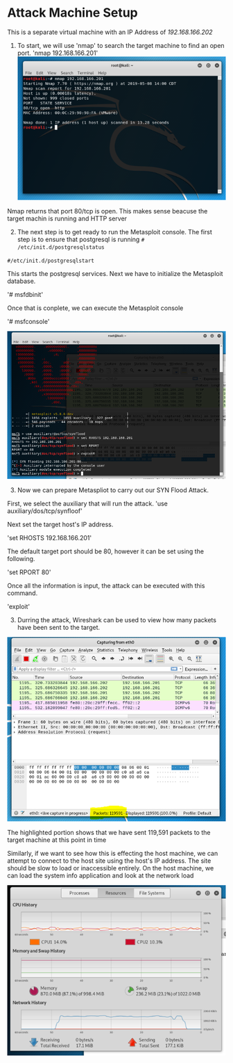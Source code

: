 # Attack Machine Setup
This is a separate virtual machine with an IP Address of _192.168.166.202_

1. To start, we will use 'nmap' to search the target machine to find an open port.  'nmap 192.168.166.201'
![Attack1](https://github.com/cnsxp4/StojebaIT2600FinalProject/blob/master/Attack1.png)

Nmap returns that port 80/tcp is open. This makes sense beacuse the target machin is running and HTTP server

2. The next step is to get ready to run the Metasploit console.  The first step is to ensure that postgresql is running
  `# /etc/init.d/postgresqlstatus`
  
  `#/etc/init.d/postgresqlstart`
  
  This starts the postgresql services.  Next we have to initialize the Metasploit database.
  
  '# msfdbinit'
  
  Once that is conplete, we can execute the Metasploit console
  
  '# msfconsole'
  
  ![Attack2](https://github.com/cnsxp4/StojebaIT2600FinalProject/blob/master/Attack2.png)
  
 3. Now we can prepare Metaspliot to carry out our SYN Flood Attack.
 
  First, we select the auxiliary that will run the attack.
  'use auxiliary/dos/tcp/synfloof'
  
  Next set the target host's IP address.
  
  'set RHOSTS 192.168.166.201'
  
  The default target port should be 80, however it can be set using the following.
  
  'set RPORT 80'
  
  Once all the information is input, the attack can be executed with this command.
  
  'exploit'
  
  3. Durring the attack, Wireshark can be used to view how many packets have been sent to the target.
  
  ![Attack3](https://github.com/cnsxp4/StojebaIT2600FinalProject/blob/master/Attack3.png)
  
  The highlighted portion shows that we have sent 119,591 packets to the target machine at this point in time
  
  Similarly, if we want to see how this is effecting the host machine, we can attempt to connect to the host site using the host's IP address.  The site should be slow to load or inaccessible entirely.  On the host machine, we can load the system info application and look at the network load
  
  ![Attack4](https://github.com/cnsxp4/StojebaIT2600FinalProject/blob/master/Attack4.png)
 
  
